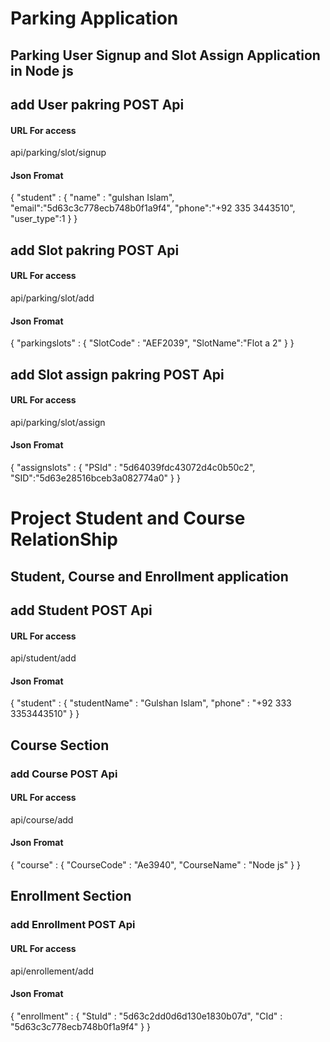 #   Parking Application

## Parking User Signup and Slot Assign Application in Node js 

## add User pakring  POST Api
  

#### URL For access 


api/parking/slot/signup


#### Json Fromat


{
	"student" :
	{
		"name" : "gulshan Islam",
		"email":"5d63c3c778ecb748b0f1a9f4",
		"phone":"+92 335 3443510",
		"user_type":1
	}
}


## add Slot pakring  POST Api
  

#### URL For access 


api/parking/slot/add


#### Json Fromat


{
	"parkingslots" :
	{
		"SlotCode" : "AEF2039",
		"SlotName":"Flot a 2"
	}
}


## add Slot assign  pakring  POST Api
  

#### URL For access 


api/parking/slot/assign


#### Json Fromat


{
	"assignslots" :
	{
		"PSId" : "5d64039fdc43072d4c0b50c2",
		"SID":"5d63e28516bceb3a082774a0"
	}
}





#   Project Student and Course RelationShip

## Student, Course and Enrollment application 

## add Student POST Api
  

#### URL For access 


api/student/add


#### Json Fromat


{
	"student" :
	{
		"studentName" : "Gulshan Islam",
		"phone" : "+92 333 3353443510"
	}
}


## Course Section 

### add Course POST Api
  

#### URL For access 

api/course/add


#### Json Fromat


{
	"course" : {
		"CourseCode" : "Ae3940",
		"CourseName" : "Node js"
	}
}


## Enrollment Section 

### add Enrollment POST Api
  
#### URL For access 

api/enrollement/add

#### Json Fromat


{
	"enrollment" : {
		"StuId" : "5d63c2dd0d6d130e1830b07d",
		"CId" : "5d63c3c778ecb748b0f1a9f4"
	}
}